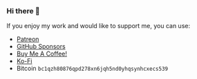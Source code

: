 ### Hi there 👋

If you enjoy my work and would like to support me, you can use:
- [Patreon](https://www.patreon.com/botherder/)
- [GitHub Sponsors](https://github.com/sponsors/botherder)
- [Buy Me A Coffee!](https://www.buymeacoffee.com/botherder)
- [Ko-Fi](https://ko-fi.com/botherder)
- Bitcoin `bc1qzh80876qpd278xn6jqh5nd0yhqsynhcxecs539`

<!--
**botherder/botherder** is a ✨ _special_ ✨ repository because its `README.md` (this file) appears on your GitHub profile.

Here are some ideas to get you started:

- 🔭 I’m currently working on ...
- 🌱 I’m currently learning ...
- 👯 I’m looking to collaborate on ...
- 🤔 I’m looking for help with ...
- 💬 Ask me about ...
- 📫 How to reach me: ...
- 😄 Pronouns: ...
- ⚡ Fun fact: ...
-->
